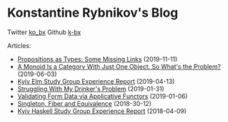 # Konstantine Rybnikov's Blog

Twitter [ko_bx](https://twitter.com/ko_bx) Github [k-bx](https://github.com/k-bx)

Articles:

- [Propositions as Types: Some Missing Links](./articles/propositions-as-types-missing-links.html) (2019-11-11)
- [A Monoid Is a Category With Just One Object. So What's the Problem?](./articles/boring-monoid-category.html) (2019-06-03)
- [Kyiv Elm Study Group Experience Report](./articles/Kyiv-Elm-Study-Group-Experience-Report.html) (2019-04-13)
- [Struggling With My Drinker's Problem](./articles/drinker.html) (2019-01-31)
- [Validating Form Data via Applicative Functors](./articles/Validating-Form-Data-via-Applicative-Functors.html) (2019-01-06)
- [Singleton, Fiber and Equivalence](./articles/singleton_fiber_equivalence.html) (2018-30-12)
- [Kyiv Haskell Study Group Experience Report](./articles/Kyiv-Haskell-Study-Group-Experience-Report.html) (2018-04-09)

